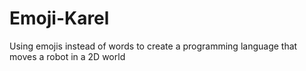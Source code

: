 # Emoji-Karel
Using emojis instead of words to create a programming language that moves a robot in a 2D world
